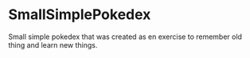 # SmallSimplePokedex
 Small simple pokedex that was created as en exercise to remember old thing and learn new things.
 
  
